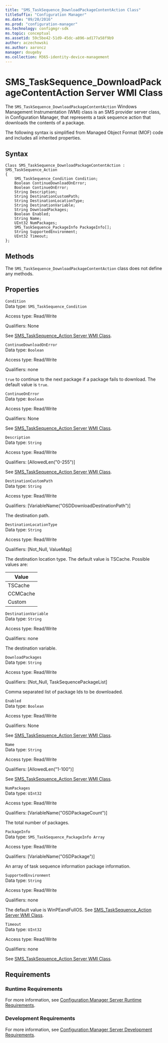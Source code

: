 ```yaml
---
title: "SMS_TaskSequence_DownloadPackageContentAction Class"
titleSuffix: "Configuration Manager"
ms.date: "09/20/2016"
ms.prod: "configuration-manager"
ms.technology: configmgr-sdk
ms.topic: conceptual
ms.assetid: 59c5be42-51d9-45dc-a896-ad177a58f9b9
author: aczechowski
ms.author: aaroncz
manager: dougeby
ms.collection: M365-identity-device-management
---
```

# SMS_TaskSequence_DownloadPackageContentAction Server WMI Class
The `SMS_TaskSequence_DownloadPackageContentAction` Windows Management Instrumentation (WMI) class is an SMS provider server class, in Configuration Manager, that represents a task sequence action that downloads the contents of a package.  

 The following syntax is simplified from Managed Object Format (MOF) code and includes all inherited properties.  

## Syntax  

```  
Class SMS_TaskSequence_DownloadPackageContentAction : SMS_TaskSequence_Action  
{  
    SMS_TaskSequence_Condition Condition;  
    Boolean ContinueDownloadOnError;  
    Boolean ContinueOnError;  
    String Description;  
    String DestinationCustomPath;  
    String DestinationLocationType;  
    String DestinationVariable;  
    String DownloadPackages;  
    Boolean Enabled;  
    String Name;  
    UInt32 NumPackages;  
    SMS_TaskSequence_PackageInfo PackageInfo[];  
    String SupportedEnvironment;  
    UInt32 Timeout;  
};  

```  

## Methods  
 The `SMS_TaskSequence_DownloadPackageContentAction` class does not define any methods.  

## Properties  
 `Condition`  
 Data type:  `SMS_TaskSequence_Condition`  

 Access type: Read/Write  

 Qualifiers: None  

 See [SMS_TaskSequence_Action Server WMI Class](../../../develop/reference/osd/sms_tasksequence_action-server-wmi-class.md).  

 `ContinueDownloadOnError`  
 Data type:   `Boolean`  

 Access type: Read/Write  

 Qualifiers: none  

 `true` to continue to the next package if a package fails to download.  The default value is `true`.  

 `ContinueOnError`  
 Data type: `Boolean`  

 Access type: Read/Write  

 Qualifiers: None  

 See [SMS_TaskSequence_Action Server WMI Class](../../../develop/reference/osd/sms_tasksequence_action-server-wmi-class.md).  

 `Description`  
 Data type: `String`  

 Access type: Read/Write  

 Qualifiers: [AllowedLen("0-255")]  

 See [SMS_TaskSequence_Action Server WMI Class](../../../develop/reference/osd/sms_tasksequence_action-server-wmi-class.md).  

 `DestinationCustomPath`  
 Data type: `String`  

 Access type: Read/Write  

 Qualifiers:   [VariableName("OSDDownloadDestinationPath")]  

 The destination path.  

 `DestinationLocationType`  
 Data type: `String`  

 Access type: Read/Write  

 Qualifiers:  [Not_Null, ValueMap]  

 The destination location type. The default value is TSCache. Possible values are:  

|Value|
|-|  
|TSCache|  
|CCMCache|  
|Custom|  

 `DestinationVariable`  
 Data type: `String`  

 Access type: Read/Write  

 Qualifiers: none  

 The destination variable.  

 `DownloadPackages`  
 Data type: `String`  

 Access type: Read/Write  

 Qualifiers: [Not_Null, TaskSequencePackageList]  

 Comma separated list of package Ids to be downloaded.  

 `Enabled`  
 Data type: `Boolean`  

 Access type: Read/Write  

 Qualifiers: None  

 See [SMS_TaskSequence_Action Server WMI Class](../../../develop/reference/osd/sms_tasksequence_action-server-wmi-class.md).  

 `Name`  
 Data type: `String`  

 Access type: Read/Write  

 Qualifiers: [AllowedLen("1-100")]  

 See [SMS_TaskSequence_Action Server WMI Class](../../../develop/reference/osd/sms_tasksequence_action-server-wmi-class.md).  

 `NumPackages`  
 Data type: `UInt32`  

 Access type: Read/Write  

 Qualifiers: [VariableName("OSDPackageCount")]  

 The total number of packages.  

 `PackageInfo`  
 Data type:   `SMS_TaskSequence_PackageInfo Array`  

 Access type: Read/Write  

 Qualifiers: [VariableName("OSDPackage")]  

 An array of task sequence information package information.  

 `SupportedEnvironment`  
 Data type: `String`  

 Access type: Read/Write  

 Qualifiers: none  

 The default value is WinPEandFullOS. See [SMS_TaskSequence_Action Server WMI Class](../../../develop/reference/osd/sms_tasksequence_action-server-wmi-class.md).  

 `Timeout`  
 Data type: `UInt32`  

 Access type: Read/Write  

 Qualifiers: none  

 See [SMS_TaskSequence_Action Server WMI Class](../../../develop/reference/osd/sms_tasksequence_action-server-wmi-class.md).  

## Requirements  

### Runtime Requirements  
 For more information, see [Configuration Manager Server Runtime Requirements](../../../develop/core/reqs/server-runtime-requirements.md).  

### Development Requirements  
 For more information, see [Configuration Manager Server Development Requirements](../../../develop/core/reqs/server-development-requirements.md).  
